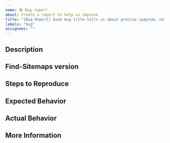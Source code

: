 ```yaml
---
name: 🛠 Bug report
about: Create a report to help us improve
title: "[Bug Report] Good bug title tells us about precise symptom, not about the root cause."
labels: "bug"
assignees: ""
---
```


## Description
<!-- A clear and concise description of what the bug is. -->

## Find-Sitemaps version
<!-- x.y.z or commit hash -->

## Steps to Reproduce
<!--
Steps to reproduce the behavior:
1. Go to '...'
2. Click on '....'
3. Scroll down to '....'
4. See error
-->

## Expected Behavior
<!--
A clear and concise description of what you expected to happen.

**Screenshots**
If applicable, add screenshots to help explain your problem.
-->

## Actual Behavior
<!-- What happens actually so you think this is a bug. -->

## More Information
